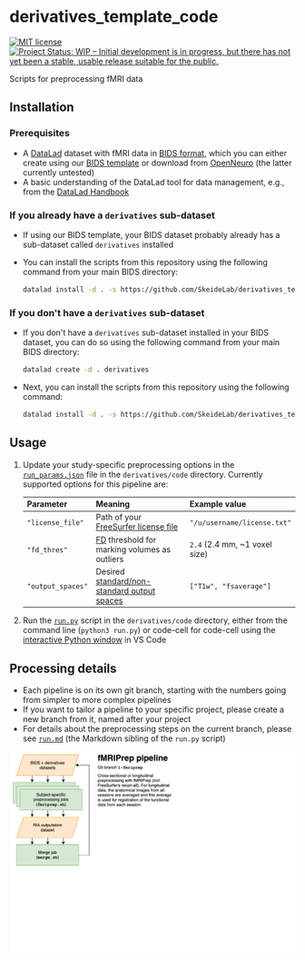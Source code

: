 # derivatives_template_code

[![MIT license](https://img.shields.io/badge/license-MIT-green)](LICENSE)
[![Project Status: WIP – Initial development is in progress, but there has not yet been a stable, usable release suitable for the public.](https://www.repostatus.org/badges/latest/wip.svg)](https://www.repostatus.org/#wip)

Scripts for preprocessing fMRI data

## Installation

### Prerequisites

* A [DataLad](https://www.datalad.org) dataset with fMRI data in [BIDS format](https://bids-specification.readthedocs.io/en/stable/), which you can either create using our [BIDS template](https://github.com/SkeideLab/bids_template) or download from [OpenNeuro](https://openneuro.org) (the latter currently untested)
* A basic understanding of the DataLad tool for data management, e.g., from the [DataLad Handbook](http://handbook.datalad.org/en/latest/)

### If you already have a `derivatives` sub-dataset

* If using our BIDS template, your BIDS dataset probably already has a sub-dataset called `derivatives` installed
* You can install the scripts from this repository using the following command from your main BIDS directory:

    ```bash
    datalad install -d . -s https://github.com/SkeideLab/derivatives_template_code.git derivatives/code
    ```

### If you don't have a `derivatives` sub-dataset

* If you don't have a `derivatives` sub-dataset installed in your BIDS dataset, you can do so using the following command from your main BIDS directory:

    ```bash
    datalad create -d . derivatives
    ```

* Next, you can install the scripts from this repository using the following command:

    ```bash
    datalad install -d . -s https://github.com/SkeideLab/derivatives_template_code.git derivatives/code
    ```

## Usage

1. Update your study-specific preprocessing options in the [`run_params.json`](`run_params.json`) file in the `derivatives/code` directory.
Currently supported options for this pipeline are:

    | Parameter         | Meaning                                           | Example value                 |
    | ----------------- | ------------------------------------------------- | ----------------------------- |
    | `"license_file"`  | Path of your [FreeSurfer license file][1]         | `"/u/username/license.txt"`   |
    | `"fd_thres"`      | [FD][2] threshold for marking volumes as outliers | `2.4` (2.4 mm, ~1 voxel size) |
    | `"output_spaces"` | Desired [standard/non-standard output spaces][3]  | `["T1w", "fsaverage"]`        |

2. Run the [`run.py`](run.py) script in the `derivatives/code` directory, either from the command line (`python3 run.py`) or code-cell for code-cell using the [interactive Python window](https://code.visualstudio.com/docs/python/jupyter-support-py) in VS Code

[1]: https://surfer.nmr.mgh.harvard.edu/registration.html
[2]: https://mriqc.readthedocs.io/en/latest/iqms/bold.html#measures-for-artifacts-and-other
[3]: https://fmriprep.org/en/stable/spaces.html

## Processing details

* Each pipeline is on its own git branch, starting with the numbers going from simpler to more complex pipelines
* If you want to tailor a pipeline to your specific project, please create a new branch from it, named after your project
* For details about the preprocessing steps on the current branch, please see [`run.md`](run.md) (the Markdown sibling of the `run.py` script)

![Flowchart of preprocessing pipelines](flowcharts.png)
